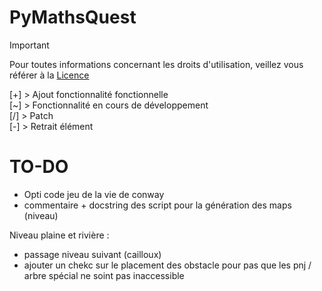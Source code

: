 # PyMathsQuest

> [!IMPORTANT]
> Pour toutes informations concernant les droits d'utilisation, veillez vous référer à la [Licence](https://github.com/Gandalf0207/PyMathsQuest?tab=License-1-ov-file)

[+] > Ajout fonctionnalité fonctionnelle <br>
[~] > Fonctionnalité en cours de développement <br>
[/] > Patch  <br>
[-] > Retrait élément  <br>




# TO-DO


- Opti code jeu de la vie de conway
- commentaire + docstring des script pour la génération des maps (niveau)


Niveau plaine et rivière : 
-  passage niveau suivant (cailloux)
- ajouter un chekc sur le placement des obstacle pour pas que les pnj / arbre spécial ne soint pas inaccessible
